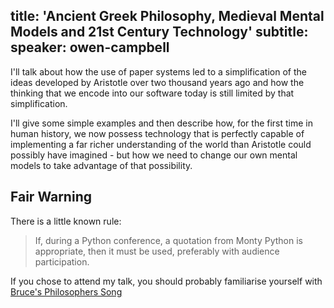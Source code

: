 title: 'Ancient Greek Philosophy, Medieval Mental Models and 21st Century Technology'
subtitle:
speaker: owen-campbell
---
I'll talk about how the use of paper systems led to a simplification of the ideas developed by Aristotle over two thousand years ago and how the thinking that we encode into our software today is still limited by that simplification.

I'll give some simple examples and then describe how, for the first time in human history, we now possess technology that is perfectly capable of implementing a far richer understanding of the world than Aristotle could possibly have imagined - but how we need to change our own mental models to take advantage of that possibility.

## Fair Warning
There is a little known rule:

> If, during a Python conference, a quotation from Monty Python is appropriate,
> then it must be used, preferably with audience participation.

If you chose to attend my talk, you should probably familiarise yourself with
[Bruce's Philosophers Song](https://en.wikipedia.org/wiki/Bruces%27_Philosophers_Song)
